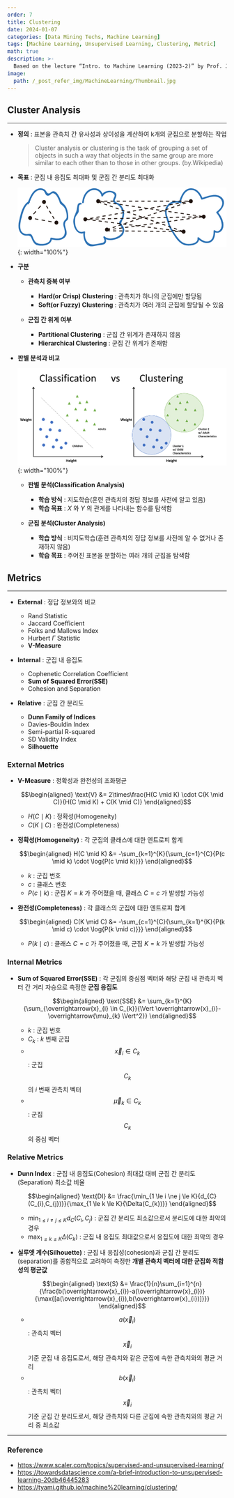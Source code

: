 ```yaml
---
order: 7
title: Clustering
date: 2024-01-07
categories: [Data Mining Techs, Machine Learning]
tags: [Machine Learning, Unsupervised Learning, Clustering, Metric]
math: true
description: >-
  Based on the lecture “Intro. to Machine Learning (2023-2)” by Prof. Je Hyuk Lee, Dept. of Data Science, The Grad. School, Kookmin Univ.
image:
  path: /_post_refer_img/MachineLearning/Thumbnail.jpg
---
```


## Cluster Analysis
-----

- **정의** : 표본을 관측치 간 유사성과 상이성을 계산하여 k개의 군집으로 분할하는 작업

    >Cluster analysis or clustering is the task of grouping a set of objects in such a way that objects in the same group are more similar to each other than to those in other groups. (by.Wikipedia)

- **목표** : 군집 내 응집도 최대화 및 군집 간 분리도 최대화

    ![01](/_post_refer_img/MachineLearning/07-01.png){: width="100%"}

- **구분**
    - **관측치 중복 여부**
        - **Hard(or Crisp) Clustering** : 관측치가 하나의 군집에만 할당됨
        - **Soft(or Fuzzy) Clustering** : 관측치가 여러 개의 군집에 할당될 수 있음

    - **군집 간 위계 여부**
        - **Partitional Clustering** : 군집 간 위계가 존재하지 않음
        - **Hierarchical Clustering** : 군집 간 위계가 존재함

- **판별 분석과 비교**

    ![02](/_post_refer_img/MachineLearning/07-02.png){: width="100%"}

    - **판별 분석(Classification Analysis)**
        - **학습 방식** : 지도학습(훈련 관측치의 정답 정보를 사전에 알고 있음)
        - **학습 목표** : $X$ 와 $Y$ 의 관계를 나타내는 함수를 탐색함

    - **군집 분석(Cluster Analysis)**
        - **학습 방식** : 비지도학습(훈련 관측치의 정답 정보를 사전에 알 수 없거나 존재하지 않음)
        - **학습 목표** : 주어진 표본을 분할하는 여러 개의 군집을 탐색함

## Metrics
-----

- **External** : 정답 정보와의 비교
    - Rand Statistic
    - Jaccard Coefficient
    - Folks and Mallows Index
    - Hurbert $\Gamma$ Statistic
    - **V-Measure**

- **Internal** : 군집 내 응집도
    - Cophenetic Correlation Coefficient
    - **Sum of Squared Error(SSE)**
    - Cohesion and Separation

- **Relative** : 군집 간 분리도
    - **Dunn Family of Indices**
    - Davies-Bouldin Index
    - Semi-partial R-squared
    - SD Validity Index
    - **Silhouette**

### External Metrics

- **V-Measure** : 정확성과 완전성의 조화평균

    $$\begin{aligned}
    \text{V}
    &= 2\times\frac{H(C \mid K) \cdot C(K \mid C)}{H(C \mid K) + C(K \mid C)}
    \end{aligned}$$

    - $H(C \mid K)$ : 정확성(Homogeneity)
    - $C(K \mid C)$ : 완전성(Completeness)

- **정확성(Homogeneity)** : 각 군집의 클래스에 대한 엔트로피 합계

    $$\begin{aligned}
    H(C \mid K)
    &= -\sum_{k=1}^{K}{\sum_{c=1}^{C}{P(c \mid k) \cdot \log{P(c \mid k)}}}
    \end{aligned}$$

    - $k$ : 군집 번호
    - $c$ : 클래스 번호
    - $P(c \mid k)$ : 군집 $K=k$ 가 주어졌을 때, 클래스 $C=c$ 가 발생할 가능성

- **완전성(Completeness)** : 각 클래스의 군집에 대한 엔트로피 합계

    $$\begin{aligned}
    C(K \mid C)
    &= -\sum_{c=1}^{C}{\sum_{k=1}^{K}{P(k \mid c) \cdot \log{P(k \mid c)}}}
    \end{aligned}$$

    - $P(k \mid c)$ : 클래스 $C=c$ 가 주어졌을 때, 군집 $K=k$ 가 발생할 가능성

### Internal Metrics

- **Sum of Squared Error(SSE)** : 각 군집의 중심점 벡터와 해당 군집 내 관측치 벡터 간 거리 자승으로 측정한 **군집 응집도**

    $$\begin{aligned}
    \text{SSE}
    &= \sum_{k=1}^{K}{\sum_{\overrightarrow{x}_{i} \in C_{k}}{\Vert \overrightarrow{x}_{i}-\overrightarrow{\mu}_{k} \Vert^2}}
    \end{aligned}$$

    - $k$ : 군집 번호
    - $C_{k}$ : $k$ 번째 군집
    - $$\overrightarrow{x}_{i} \in C_{k}$$ : 군집 $$C_{k}$$ 의 $i$ 번째 관측치 벡터
    - $$\overrightarrow{\mu}_{k} \in C_{k}$$ : 군집 $$C_{k}$$ 의 중심 벡터

### Relative Metrics

- **Dunn Index** : 군집 내 응집도(Cohesion) 최대값 대비 군집 간 분리도(Separation) 최소값 비율

    $$\begin{aligned}
    \text{DI}
    &= \frac{\min_{1 \le i \ne j \le K}{d_{C}(C_{i},C_{j})}}{\max_{1 \le k \le K}{\Delta(C_{k})}}
    \end{aligned}$$

    - $\min_{1 \le i \ne j \le K}{d_{C}(C_{i},C_{j})}$ : 군집 간 분리도 최소값으로서 분리도에 대한 최악의 경우
    - $\max_{1 \le k \le K}{\Delta(C_{k})}$ : 군집 내 응집도 최대값으로서 응집도에 대한 최악의 경우

- **실루엣 계수(Silhouette)** : 군집 내 응집성(cohesion)과 군집 간 분리도(separation)를 종합적으로 고려하여 측정한 **개별 관측치 벡터에 대한 군집화 적합성의 평균값**

    $$\begin{aligned}
    \text{S}
    &= \frac{1}{n}\sum_{i=1}^{n}{\frac{b(\overrightarrow{x}_{i})-a(\overrightarrow{x}_{i})}{\max{[a(\overrightarrow{x}_{i}),b(\overrightarrow{x}_{i})]}}}
    \end{aligned}$$

    - $$a(\overrightarrow{x}_{i})$$ : 관측치 벡터 $$\overrightarrow{x}_{i}$$ 기준 군집 내 응집도로서, 해당 관측치와 같은 군집에 속한 관측치와의 평균 거리
    - $$b(\overrightarrow{x}_{i})$$ : 관측치 벡터 $$\overrightarrow{x}_{i}$$ 기준 군집 간 분리도로서, 해당 관측치와 다른 군집에 속한 관측치와의 평균 거리 중 최소값

-----

### Reference

- https://www.scaler.com/topics/supervised-and-unsupervised-learning/
- https://towardsdatascience.com/a-brief-introduction-to-unsupervised-learning-20db46445283
- https://tyami.github.io/machine%20learning/clustering/